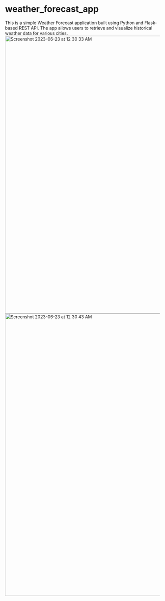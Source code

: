 # weather_forecast_app

This is a simple Weather Forecast application built using Python and Flask-based REST API. The app allows users to retrieve and visualize historical weather data for various cities.
<img width="902" alt="Screenshot 2023-06-23 at 12 30 33 AM" src="https://github.com/shusianlyu/invoices_generation/assets/79874042/5bd11a0a-27e4-49ac-b8e5-79f4579cd24b">
<img width="917" alt="Screenshot 2023-06-23 at 12 30 43 AM" src="https://github.com/shusianlyu/invoices_generation/assets/79874042/8b1e6995-7474-4a0f-9179-60cd0791727a">
